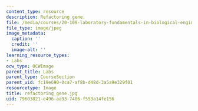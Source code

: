 ```yaml
---
content_type: resource
description: Refactoring gene.
file: /media/courses/20-109-laboratory-fundamentals-in-biological-engineering-fall-2007/79603821e496aa937406f553a14fe156_refactoring_gene.jpg
file_type: image/jpeg
image_metadata:
  caption: ''
  credit: ''
  image-alt: ''
learning_resource_types:
- Labs
ocw_type: OCWImage
parent_title: Labs
parent_type: CourseSection
parent_uid: fc19e690-0ca7-af8b-d48d-3a5a9e329f01
resourcetype: Image
title: refactoring_gene.jpg
uid: 79603821-e496-aa93-7406-f553a14fe156
---
```

